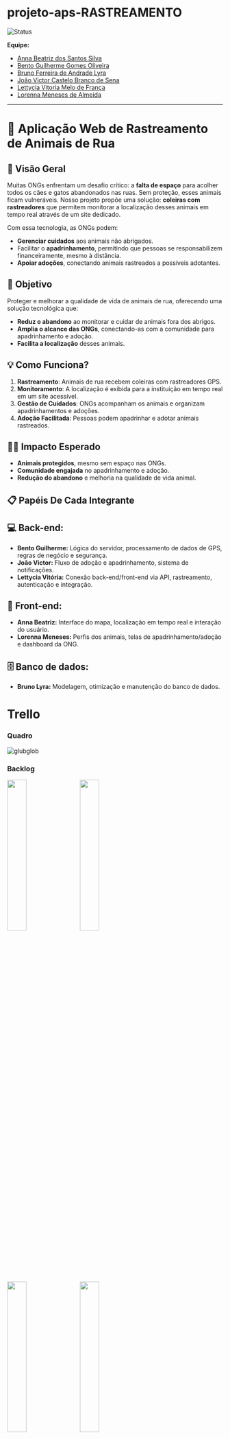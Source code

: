 # projeto-aps-RASTREAMENTO

![Status](https://img.shields.io/badge/status-EmDesenvolvimento-yellow)

**Equipe:**
- [Anna Beatriz dos Santos Silva](https://github.com/Anninhaxs)
- [Bento Guilherme Gomes Oliveira](https://github.com/bnnto)
- [Bruno Ferreira de Andrade Lyra](https://github.com/BrunoFerreiraLyra)
- [João Victor Castelo Branco de Sena](https://github.com/joao0cb)
- [Lettycia Vitoria Melo de França](https://github.com/LettyciaDev)
- [Lorenna Meneses de Almeida](https://github.com/lorennam)

---
# 🐾 Aplicação Web de Rastreamento de Animais de Rua

## 🌟 Visão Geral
Muitas ONGs enfrentam um desafio crítico: a **falta de espaço** para acolher todos os cães e gatos abandonados nas ruas. Sem proteção, esses animais ficam vulneráveis. Nosso projeto propõe uma solução: **coleiras com rastreadores** que permitem monitorar a localização desses animais em tempo real através de um site dedicado.

Com essa tecnologia, as ONGs podem:
- **Gerenciar cuidados** aos animais não abrigados.
- Facilitar o **apadrinhamento**, permitindo que pessoas se responsabilizem financeiramente, mesmo à distância.
- **Apoiar adoções**, conectando animais rastreados a possíveis adotantes.

## 🎯 Objetivo
Proteger e melhorar a qualidade de vida de animais de rua, oferecendo uma solução tecnológica que:
- **Reduz o abandono** ao monitorar e cuidar de animais fora dos abrigos.
- **Amplia o alcance das ONGs**, conectando-as com a comunidade para apadrinhamento e adoção.
- **Facilita a localização** desses animais.

## 💡 Como Funciona?
1. **Rastreamento**: Animais de rua recebem coleiras com rastreadores GPS.
2. **Monitoramento**: A localização é exibida para a instituição em tempo real em um site acessível.
3. **Gestão de Cuidados**: ONGs acompanham os animais e organizam apadrinhamentos e adoções.
4. **Adoção Facilitada**: Pessoas podem apadrinhar e adotar animais rastreados.

## 🐕‍🦺 Impacto Esperado
- **Animais protegidos**, mesmo sem espaço nas ONGs.
- **Comunidade engajada** no apadrinhamento e adoção.
- **Redução do abandono** e melhoria na qualidade de vida animal.

##  📋 Papéis De Cada Integrante

## 💻 Back-end:
- **Bento Guilherme:** Lógica do servidor, processamento de dados de GPS, regras de negócio e segurança.
- **João Victor:** Fluxo de adoção e apadrinhamento, sistema de notificações.
- **Lettycia Vitória:** Conexão back-end/front-end via API, rastreamento, autenticação e integração.

## 🎨 Front-end:

- **Anna Beatriz:** Interface do mapa, localização em tempo real e interação do usuário.
- **Lorenna Meneses:** Perfis dos animais, telas de apadrinhamento/adoção e dashboard da ONG.

## 🗄️ Banco de dados:

- **Bruno Lyra:** Modelagem, otimização e manutenção do banco de dados.
  
# Trello

### Quadro

![glubglob](https://cdn.discordapp.com/attachments/1409207617154322520/1410416961460113469/Captura_de_tela_2025-08-27_210316.png?ex=68b0f0a7&is=68af9f27&hm=ae65179a5a52e7241e1b4e2cee1a985a9e7e8b648a3f440e203a00fec66fd1e5&)

### Backlog

<span>
  <img src="https://media.discordapp.net/attachments/1409207617154322520/1410416961929744475/Captura_de_tela_2025-08-27_211242.png?ex=68b0f0a8&is=68af9f28&hm=4e27c89ae81ee3953d2ad90dae2965078ae1bd7572109c315be9a624eed50836&=&format=webp&quality=lossless&width=389&height=799" width="30%" style="margin-right:15px"/>
</span>
<span>
  <img src="https://media.discordapp.net/attachments/1409207617154322520/1410416962164621342/Captura_de_tela_2025-08-27_211251.png?ex=68b0f0a8&is=68af9f28&hm=66b5d655e4a3d427b28f2def0a7c2fee7f383ee3b0e4d8f97bc2098d698cf1e3&=&format=webp&quality=lossless&width=380&height=800" width="30%"/>
</span>

<br/>

<span>
  <img src="https://cdn.discordapp.com/attachments/1409207617154322520/1410416962458226719/Captura_de_tela_2025-08-27_211300.png?ex=68b0f0a8&is=68af9f28&hm=7bc6c45bcfdb6c5afcfebfbcf80d5ae609749a740fdacf75bd9f1e43f5751a5b&" width="30%" style="margin-right:15px"/>
</span>
<span>
  <img src="https://cdn.discordapp.com/attachments/1409207617154322520/1410416962730725398/Captura_de_tela_2025-08-27_211306.png?ex=68b0f0a8&is=68af9f28&hm=3f25569afd065da9486ede675b84c9029d5bf86cb97fa2477c732f2ebaae8b96" width="30%"/>
</span>
